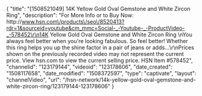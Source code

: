 {
    "title": "[1508521049] 14K Yellow Gold Oval Gemstone and White Zircon Ring",
    "description": "For More Info or to Buy Now: http:\/\/www.hsn.com\/products\/seo\/8520413?rdr=1&sourceid=youtube&cm_mmc=Social-_-Youtube-_-ProductVideo-_-578452\r\n14K Yellow Gold Oval Gemstone and White Zircon Ring \nYou always feel better when you're looking fabulous. So feel better! Whether this ring helps you up the shine factor in a pair of jeans or adds...\r\nPrices shown on the previously recorded video may not represent the current price.  View hsn.com to view the current selling price. HSN Item #578452",
    "channelid": "123179144",
    "videoid": "123178606",
    "date_created": "1508117658",
    "date_modified": "1508372597",
    "type": "captivate",
    "layout": "channelVideo",
    "url": "\/hsn-network\/14k-yellow-gold-oval-gemstone-and-white-zircon-ring\/123179144-123178606"
}